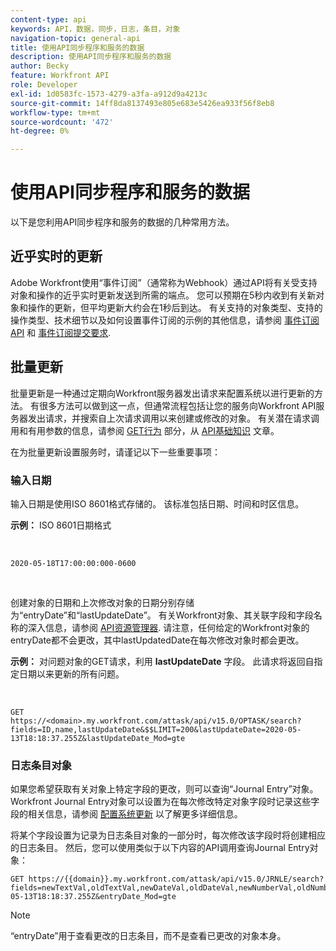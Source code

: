 ```yaml
---
content-type: api
keywords: API，数据，同步，日志，条目，对象
navigation-topic: general-api
title: 使用API同步程序和服务的数据
description: 使用API同步程序和服务的数据
author: Becky
feature: Workfront API
role: Developer
exl-id: 1d0583fc-1573-4279-a3fa-a912d9a4213c
source-git-commit: 14ff8da8137493e805e683e5426ea933f56f8eb8
workflow-type: tm+mt
source-wordcount: '472'
ht-degree: 0%

---
```



# 使用API同步程序和服务的数据

以下是您利用API同步程序和服务的数据的几种常用方法。

## 近乎实时的更新

Adobe Workfront使用“事件订阅”（通常称为Webhook）通过API将有关受支持对象和操作的近乎实时更新发送到所需的端点。 您可以预期在5秒内收到有关新对象和操作的更新，但平均更新大约会在1秒后到达。 有关支持的对象类型、支持的操作类型、技术细节以及如何设置事件订阅的示例的其他信息，请参阅 [事件订阅API](../../wf-api/general/event-subs-api.md) 和 [事件订阅提交要求](../../wf-api/general/setup-event-sub-endpoint.md).

## 批量更新

批量更新是一种通过定期向Workfront服务器发出请求来配置系统以进行更新的方法。 有很多方法可以做到这一点，但通常流程包括让您的服务向Workfront API服务器发出请求，并搜索自上次请求调用以来创建或修改的对象。 有关潜在请求调用和有用参数的信息，请参阅 [GET行为](../../wf-api/general/api-basics.md#get-behavior) 部分，从 [API基础知识](../../wf-api/general/api-basics.md) 文章。

在为批量更新设置服务时，请谨记以下一些重要事项：

### 输入日期

输入日期是使用ISO 8601格式存储的。 该标准包括日期、时间和时区信息。

**示例：** ISO 8601日期格式

<!-- [Copy](javascript:void(0);) -->
 
<pre><code>2020-05-18T17:00:00:000-0600</code></pre> 

创建对象的日期和上次修改对象的日期分别存储为“entryDate”和“lastUpdateDate”。 有关Workfront对象、其关联字段和字段名称的深入信息，请参阅 [API资源管理器](../../wf-api/general/api-explorer.md). 请注意，任何给定的Workfront对象的entryDate都不会更改，其中lastUpdatedDate在每次修改对象时都会更改。

**示例：** 对问题对象的GET请求，利用 **lastUpdateDate** 字段。 此请求将返回自指定日期以来更新的所有问题。

<!-- [Copy](javascript:void(0);) -->
 

```
GET
https://<domain>.my.workfront.com/attask/api/v15.0/OPTASK/search?fields=ID,name,lastUpdateDate&$$LIMIT=200&lastUpdateDate=2020-05-13T18:18:37.255Z&lastUpdateDate_Mod=gte
```

### 日志条目对象

如果您希望获取有关对象上特定字段的更改，则可以查询“Journal Entry”对象。 Workfront Journal Entry对象可以设置为在每次修改特定对象字段时记录这些字段的相关信息，请参阅 [配置系统更新](../../administration-and-setup/set-up-workfront/system-tracked-update-feeds/configure-system-updates.md) 以了解更多详细信息。

将某个字段设置为记录为日志条目对象的一部分时，每次修改该字段时将创建相应的日志条目。 然后，您可以使用类似于以下内容的API调用查询Journal Entry对象：

<!-- [Copy](javascript:void(0);) -->

<pre><code>GET https://&#123;&#123;domain&#125;&#125;.my.workfront.com/attask/api/v15.0/JRNLE/search?fields=newTextVal,oldTextVal,newDateVal,oldDateVal,newNumberVal,oldNumberVal,entryDate,objObjCode,objID,fieldName&fieldName=name&objObjCode=OPTASK&entryDate=2020-05-13T18:18:37.255Z&entryDate_Mod=gte</code></pre>

>[!NOTE]
>
>“entryDate”用于查看更改的日志条目，而不是查看已更改的对象本身。
